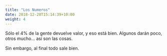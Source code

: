 ```yaml
---
title: "Los Numeros"
date: 2018-12-28T15:14:39+10:00
weight: 4
---
```


Sólo el 4% de la gente devuelve valor, y eso está bien. Algunos darán poco, otros
mucho... así son las cosas.

Sin embargo, al final todo sale bien.
